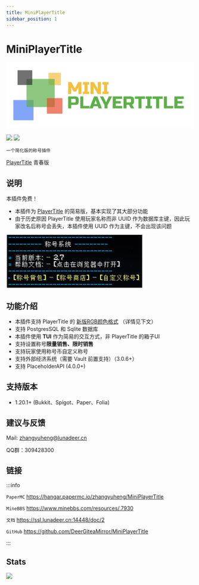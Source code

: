 ```yaml
---
title: MiniPlayerTitle
sidebar_position: 1
---
```


# MiniPlayerTitle

![](_images/MiniPlayerTitle/MiniPlayerTitle-1.png)

[![](https://img.shields.io/github/languages/code-size/DeerGiteaMirror/MiniPlayerTitle)](https://github.com/DeerGiteaMirror/MiniPlayerTitle)
[![](https://img.shields.io/github/license/DeerGiteaMirror/MiniPlayerTitle)](https://github.com/DeerGiteaMirror/MiniPlayerTitle/blob/main/LICENSE)

```text
一个简化版的称号插件
```

[PlayerTitle](https://ricedoc.handyplus.cn/wiki/PlayerTitle/) 青春版

## 说明

本插件免费！

- 本插件为 [PlayerTitle](https://ricedoc.handyplus.cn/wiki/PlayerTitle/) 的简易版，基本实现了其大部分功能
- 由于历史原因 PlayerTitle 使用玩家名称而非 UUID 作为数据库主键，因此玩家改名后称号会丢失，本插件使用 UUID 作为主键，不会出现该问题

![](_images/MiniPlayerTitle/MiniPlayerTitle-2.png)

## 功能介绍

- 本插件支持 PlayerTitle 的 [新版RGB颜色格式](https://ricedoc.handyplus.cn/wiki/PlayerTitle/rgb/#新版本格式) （详情见下文）
- 支持 PostgresSQL 和 Sqlite 数据库
- 本插件使用 **TUI** 作为简易的交互方式，非 PlayerTitle 的箱子UI
- 支持设置称号**限量销售、限时销售**
- 支持玩家使用称号币自定义称号
- 支持外部经济系统（需要 Vault 前置支持）（3.0.6+）
- 支持 PlaceholderAPI (4.0.0+)

## 支持版本

- 1.20.1+ (Bukkit、Spigot、Paper、Folia)

## 建议与反馈

Mail: [zhangyuheng@lunadeer.cn](mailto:zhangyuheng@lunadeer.cn)

QQ群：309428300

## 链接

:::info

`PaperMC` https://hangar.papermc.io/zhangyuheng/MiniPlayerTitle

`MineBBS` https://www.minebbs.com/resources/.7930

`文档` https://ssl.lunadeer.cn:14448/doc/2

`GitHub` https://github.com/DeerGiteaMirror/MiniPlayerTitle

:::

## Stats

[![](https://bstats.org/signatures/bukkit/MiniPlayerTitle.svg)](https://bstats.org/plugin/bukkit/MiniPlayerTitle/21444)
